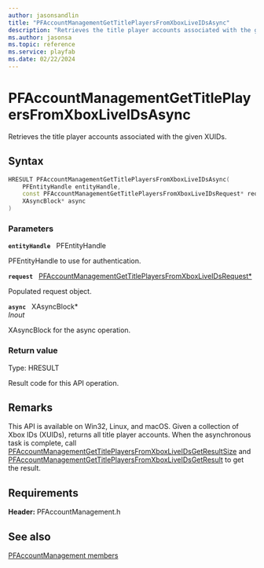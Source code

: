 ```yaml
---
author: jasonsandlin
title: "PFAccountManagementGetTitlePlayersFromXboxLiveIDsAsync"
description: "Retrieves the title player accounts associated with the given XUIDs."
ms.author: jasonsa
ms.topic: reference
ms.service: playfab
ms.date: 02/22/2024
---
```


# PFAccountManagementGetTitlePlayersFromXboxLiveIDsAsync  

Retrieves the title player accounts associated with the given XUIDs.  

## Syntax  
  
```cpp
HRESULT PFAccountManagementGetTitlePlayersFromXboxLiveIDsAsync(  
    PFEntityHandle entityHandle,  
    const PFAccountManagementGetTitlePlayersFromXboxLiveIDsRequest* request,  
    XAsyncBlock* async  
)  
```  
  
### Parameters  
  
**`entityHandle`** &nbsp; PFEntityHandle  
  
PFEntityHandle to use for authentication.  
  
**`request`** &nbsp; [PFAccountManagementGetTitlePlayersFromXboxLiveIDsRequest*](../../pfaccountmanagementtypes/structs/pfaccountmanagementgettitleplayersfromxboxliveidsrequest.md)  
  
Populated request object.  
  
**`async`** &nbsp; XAsyncBlock*  
*_Inout_*  
  
XAsyncBlock for the async operation.  
  
  
### Return value
Type: HRESULT
  
Result code for this API operation.
  
## Remarks  
  
This API is available on Win32, Linux, and macOS. Given a collection of Xbox IDs (XUIDs), returns all title player accounts. When the asynchronous task is complete, call [PFAccountManagementGetTitlePlayersFromXboxLiveIDsGetResultSize](pfaccountmanagementgettitleplayersfromxboxliveidsgetresultsize.md) and [PFAccountManagementGetTitlePlayersFromXboxLiveIDsGetResult](pfaccountmanagementgettitleplayersfromxboxliveidsgetresult.md) to get the result.
  
## Requirements  
  
**Header:** PFAccountManagement.h
  
## See also  
[PFAccountManagement members](../pfaccountmanagement_members.md)  

  
  
